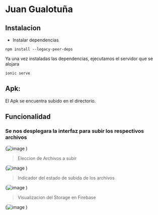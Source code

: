 # Juan Gualotuña
## Instalacion 
- Instalar dependencias
```
npm install --legacy-peer-deps
```
Ya una vez instaladas las dependencias, ejecutamos el servidor que se alojara
```
ionic serve
```
## Apk:
El Apk se encuentra subido en el directorio. 
## Funcionalidad

### Se nos desplegara la interfaz para subir los respectivos archivos
(![image](https://github.com/juandiego252/FirebaseImagenes/assets/102696740/0dd2f66c-5560-40f1-8149-9470181eaceb)
)
> Eleccion de Archivos a subir 

(![image](https://github.com/juandiego252/FirebaseImagenes/assets/102696740/4e25e94b-4dc3-4471-8990-ec0cd56c3e73)
)
> Indicador del estado de subida de los archivos

(![image](https://github.com/juandiego252/FirebaseImagenes/assets/102696740/aa37d5b0-3b04-4580-b069-067da8e69263)
)
> Visualizacion del Storage en Firebase

(![image](https://github.com/juandiego252/FirebaseImagenes/assets/102696740/a50d3c50-1173-41b0-a7ec-b0a7569ed63d)
)
